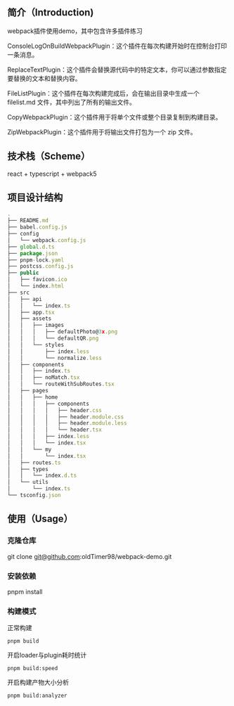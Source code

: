 ## 简介（Introduction)

webpack插件使用demo，其中包含许多插件练习

ConsoleLogOnBuildWebpackPlugin：这个插件在每次构建开始时在控制台打印一条消息。

ReplaceTextPlugin：这个插件会替换源代码中的特定文本，你可以通过参数指定要替换的文本和替换内容。

FileListPlugin：这个插件在每次构建完成后，会在输出目录中生成一个 filelist.md 文件，其中列出了所有的输出文件。


CopyWebpackPlugin：这个插件用于将单个文件或整个目录复制到构建目录。

ZipWebpackPlugin：这个插件用于将输出文件打包为一个 zip 文件。

## 技术栈（Scheme）

react + typescript + webpack5

## 项目设计结构

```js
.
├── README.md
├── babel.config.js
├── config
│   └── webpack.config.js
├── global.d.ts
├── package.json
├── pnpm-lock.yaml
├── postcss.config.js
├── public
│   ├── favicon.ico
│   └── index.html
├── src
│   ├── api
│   │   └── index.ts
│   ├── app.tsx
│   ├── assets
│   │   ├── images
│   │   │   ├── defaultPhoto@3x.png
│   │   │   └── defaultQR.png
│   │   └── styles
│   │       ├── index.less
│   │       └── normalize.less
│   ├── components
│   │   ├── index.ts
│   │   ├── noMatch.tsx
│   │   └── routeWithSubRoutes.tsx
│   ├── pages
│   │   ├── home
│   │   │   ├── components
│   │   │   │   ├── header.css
│   │   │   │   ├── header.module.css
│   │   │   │   ├── header.module.less
│   │   │   │   └── header.tsx
│   │   │   ├── index.less
│   │   │   └── index.tsx
│   │   └── my
│   │       └── index.tsx
│   ├── routes.ts
│   ├── types
│   │   └── index.d.ts
│   └── utils
│       └── index.ts
└── tsconfig.json
```

## 使用（Usage）

### 克隆仓库

git clone git@github.com:oldTimer98/webpack-demo.git

### 安装依赖

pnpm install

### 构建模式

正常构建
```
pnpm build
```

开启loader与plugin耗时统计
```
pnpm build:speed
```

开启构建产物大小分析
```
pnpm build:analyzer
```

